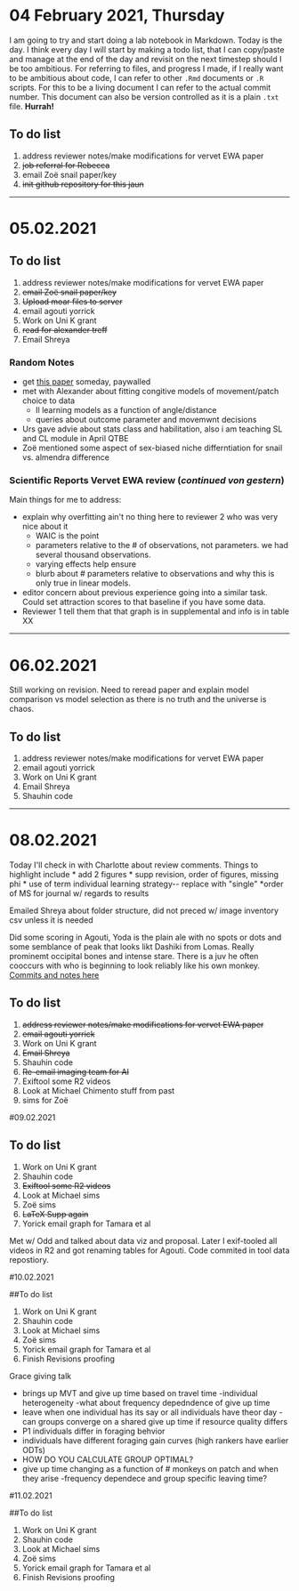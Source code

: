# 04 February 2021, Thursday

I am going to try and start doing a lab notebook in Markdown. 
Today is the day. 
I think every day I will start by making a todo list, that I can copy/paste and manage at the end of the day and revisit on the next timestep should I be too ambitious.
For referring to files, and progress I made, if I really want to be ambitious about code, I can refer to other `.Rmd` documents or `.R` scripts. 
For this to be a living document I can refer to the actual commit number. 
This document can also be version controlled as it is a plain `.txt` file. 
**Hurrah!**

## To do list
1. address reviewer notes/make modifications for vervet EWA paper
2. ~~job referral for Rebecca~~
3. email Zoë snail paper/key
4. ~~init github repository for this jaun~~

***

# 05.02.2021

## To do list
1. address reviewer notes/make modifications for vervet EWA paper
2. ~~email Zoë snail paper/key~~
3. ~~Upload moar files to server~~
4. email agouti yorrick
5. Work on Uni K grant
6. ~~read for alexander treff~~
7. Email Shreya

### Random Notes
- get [this paper](https://doi.org/10.1098/rsbl.2020.0643) someday, paywalled
- met with Alexander about fitting congitive models of movement/patch choice to data
	- Il learning models as a function of angle/distance
	- queries about outcome parameter and movemwnt decisions
- Urs gave advie about stats class and habilitation, also i am teaching SL and CL module in April QTBE
- Zoë mentioned some aspect of sex-biased niche differntiation for snail vs. almendra difference

### Scientific Reports Vervet EWA review (*continued von gestern*)
Main things for me to address:
* explain why overfitting ain't no thing here to reviewer 2 who was very nice about it
	* WAIC is the point
	* parameters relative to the # of observations, not parameters. we had several thousand observations.
	* varying effects help ensure
	* blurb about # parameters relative to observations and why this is only true in linear models.
* editor concern about previous experience going into a similar task. Could set attraction scores to that baseline if you have some data.
* Reviewer 1 tell them that that graph is in supplemental and info is in table XX

***

# 06.02.2021

Still working on revision. Need to reread paper and explain model comparison vs model selection as there is no truth and the universe is chaos.

## To do list
1. address reviewer notes/make modifications for vervet EWA paper
2. email agouti yorrick
3. Work on Uni K grant
4. Email Shreya
5. Shauhin code

***

# 08.02.2021

Today I'll check in with Charlotte about review comments. Things to highlight include
	* add 2 figures
	* supp revision, order of figures, missing phi
	* use of term individual learning strategy-- replace with "single"
	*order of MS for journal w/ regards to results

Emailed Shreya about folder structure, did not preced w/ image inventory csv unless it is needed

Did some scoring in Agouti, Yoda is the plain ale with no spots or dots and some semblance of peak that looks likt Dashiki from Lomas. Really prominemt occipital bones and intense stare. There is a juv he often cooccurs with who is beginning to look reliably like his own monkey. [Commits and notes here](https://github.com/bjbarrett/camtrap_coiba/commit/72cb8ceadf45bcdddeb36f2e068e3db1b111b66e)


## To do list
1. ~~address reviewer notes/make modifications for vervet EWA paper~~
2. ~~email agouti yorrick~~
3. Work on Uni K grant
4. ~~Email Shreya~~
5. Shauhin code
6. ~~Re-email imaging team for AI~~
7. Exiftool some R2 videos
8. Look at Michael Chimento stuff from past
9. sims for Zoë

#09.02.2021

## To do list

1. Work on Uni K grant
2. Shauhin code
3. ~~Exiftool some R2 videos~~
4. Look at Michael sims
5. Zoë sims
6. ~~LaTeX Supp again~~
7. Yorick email graph for Tamara et al

Met w/ Odd and talked about data viz and proposal.
Later I exif-tooled all videos in R2 and got renaming tables for Agouti. Code commited in tool data repostiory.

#10.02.2021

##To do list
1. Work on Uni K grant
2. Shauhin code
3. Look at Michael sims
4. Zoë sims
5. Yorick email graph for Tamara et al
6. Finish Revisions proofing

Grace giving talk

- brings up MVT and give up time based on travel time
-individual heterogeneity
-what about frequency depedndence of give up time
- leave when one individual has its say or all individuals have theor day
-can groups converge on a shared give up time if resource quality differs
- P1 individuals differ in foraging behvior
- individuals have different foraging gain curves (high rankers have earlier ODTs)
- HOW DO YOU CALCULATE GROUP OPTIMAL?
- give up time changing as a function of # monkeys on patch and when they arise
-frequency dependece and group specific leaving time?

#11.02.2021

##To do list
1. Work on Uni K grant
2. Shauhin code
3. Look at Michael sims
4. Zoë sims
5. Yorick email graph for Tamara et al
6. Finish Revisions proofing

